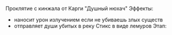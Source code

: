 Проклятие с кинжала от Карги "Душный нюхач"
Эффекты:
- наносит урон излучением если не убиваешь злых существ
- отправляет души убитых в реку Стикс в виде лемуров
Этап: 
